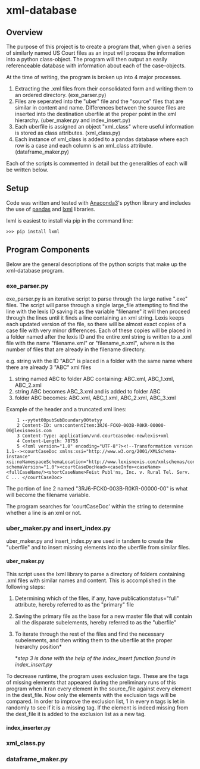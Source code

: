 # xml-database

## Overview

The purpose of this project is to create a program that, when given a series of similarly named US Court files as an input will process the information into a python class-object. The program will then output an easily referenceable database with information about each of the case-objects.

At the time of writing, the program is broken up into 4 major processes.
1. Extracting the .xml files from their consolidated form and writing them to an ordered directory. (exe_parser.py)
2. Files are seperated into the "uber" file and the "source" files that are similar in content and name. Differences between the source files are inserted into the destination uberfile at the proper point in the xml hierarchy. (uber_maker.py and index_insert.py)
3. Each uberfile is assigned an object "xml_class" where useful information is stored as class attributes. (xml_class.py)
4. Each instance of xml_class is added to a pandas database where each row is a case and each column is an xml_class attribute. (dataframe_maker.py)

Each of the scripts is commented in detail but the generalities of each will be written below.

## Setup
Code was written and tested with [Anaconda3](https://conda.io/docs/user-guide/install/download.html)'s python library and includes the use of [pandas](https://pandas.pydata.org/) and [lxml](https://lxml.de/) libraries.

lxml is easiest to install via pip in the command line:
```
>>> pip install lxml
```
## Program Components
Below are the general descriptions of the python scripts that make up the xml-database program.

### exe_parser.py

exe_parser.py is an iterative script to parse through the large native ".exe" files. The script will parse through a single large_file attempting to find the line with the lexis ID saving it as the variable "filename" it will then proceed through the lines until it finds a line containing an xml string. Lexis keeps each updated version of the file, so there will be almost exact copies of a case file with very minor differences. Each of these copies will be placed in a folder named after the lexis ID and the entire xml string is written to a .xml file with the name "filename.xml" or "filename_n.xml", where n is the number of files that are already in the filename directory.

e.g. string with the ID "ABC" is placed in a folder with the same name where there are already 3 "ABC" xml files

1. string named ABC to folder ABC containing: ABC.xml, ABC_1.xml, ABC_2.xml
2. string ABC becomes ABC_3.xml and is added to folder ABC
3. folder ABC becomes: ABC.xml, ABC_1.xml, ABC_2.xml, ABC_3.xml

Example of the header and a truncated xml lines:

```
	1 --yytet00pubSubBoundary00tetyy
	2 Content-ID: urn:contentItem:3RJ6-FCK0-003B-R0KR-00000-00@lexisnexis.com
	3 Content-Type: application/vnd.courtcasedoc-newlexis+xml
	4 Content-Length: 78755
	5 <?xml version="1.0" encoding="UTF-8"?><!--Transformation version 1.1--><courtCaseDoc xmlns:xsi="http://www.w3.org/2001/XMLSchema-instance" xsi:noNamespaceSchemaLocation="http://www.lexisnexis.com/xmlschemas/content/public/courtcasedoc/1/" schemaVersion="1.0"><courtCaseDocHead><caseInfo><caseName><fullCaseName/><shortCaseName>Feist Publ'ns, Inc. v. Rural Tel. Serv. C ... </courtCaseDoc>
```

The portion of line 2 named "3RJ6-FCK0-003B-R0KR-00000-00" is what will become the filename variable.

The program searches for 'courtCaseDoc' within the string to determine whether a line is an xml or not.
  
### uber_maker.py and insert_index.py
uber_maker.py and insert_index.py are used in tandem to create the "uberfile" and to insert missing elements into the uberfile from similar files.

#### uber_maker.py
This script uses the lxml library to parse a directory of folders containing .xml files with similar names and content.
This is accomplished in the following steps:

1. Determining which of the files, if any, have publicationstatus="full" attribute, hereby referred to as the "primary" file
2. Saving the primary file as the base for a new master file that will contain all the disparate subelements, hereby referred to as the "uberfile"
3. To iterate through the rest of the files and find the necessary subelements, and  then writing them to the uberfile at the proper hierarchy position*

	**step 3 is done with the help of the index_insert function found in index_insert.py*

To decrease runtime, the program uses exclusion tags. These are the tags of missing elements that appeared during the preliminary runs of this program when it ran every element in the source_file against every element in the dest_file. Now only the elements with the exclusion tags will be compared. In order to improve the exclusion list, 1 in every n tags is let in randomly to see if it is a missing tag. If the element is indeed missing from the dest_file it is added to the exclusion list as a new tag.

#### index_inserter.py
### xml_class.py
### dataframe_maker.py
